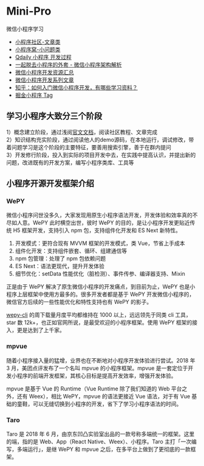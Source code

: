 # Mini-Pro
微信小程序学习

* [小程序社区-文章类](http://www.wxapp-union.com/portal.php)  
* [小程序窝-小问题类](http://www.xcxwo.com/thread/index)  
* [Qdaily 小程序 开发过程](https://www.zhihu.com/question/50907897/answer/140010208)  
*   [一起脱去小程序的外套 - 微信小程序架构解析](https://mp.weixin.qq.com/s/3QE3g0NmaBAi91lbrihhVw)
*   [微信小程序开发资源汇总](https://github.com/justjavac/awesome-wechat-weapp)
*   [微信小程序开发系列文章](https://www.cnblogs.com/yexiaochai/p/9346043.html)
*   [知乎：如何入门微信小程序开发，有哪些学习资料？](https://www.zhihu.com/question/50907897/answer/128494332)
*   [掘金小程序 Tag](https://juejin.im/tag/%E5%BE%AE%E4%BF%A1%E5%B0%8F%E7%A8%8B%E5%BA%8F)

## 学习小程序大致分三个阶段  
1）概念建立阶段，通过浅阅[官文文档](https://developers.weixin.qq.com/miniprogram/dev/framework/)，阅读社区教程、文章完成  
2）知识结构充实阶段，通过阅读他人的demo源码，在本地运行，调试修改，带着问题学习是这个阶段的主要特征，要善用搜索引擎，善于在群内提问  
3）开发修行阶段，投入到实际的项目开发中去，在实践中提高认识，并提出新的问题，改进既有的开发方案，编写小程序类库、工具等  



## 小程序开源开发框架介绍

### WePY

微信小程序问世没多久，大家发现用原生小程序语法开发，开发体验和效率真的不尽如人意。WePY 此时横空出世，彼时 WePY 的目的，是让小程序开发更贴近传统 H5 框架开发，支持引入 npm 包，支持组件化开发和 ES Next 新特性。

1.  开发模式：更符合现有 MVVM 框架的开发模式，类 Vue，节省上手成本
2.  组件化开发：支持组件嵌套、循环、组建通信等
3.  npm 包管理：处理了 npm 包依赖问题
4.  ES Next：语法更现代，提升开发体验
5.  细节优化：setData 性能优化（脏检测）、事件传参、编译器支持、Mixin

正是由于 WePY 解决了原生微信小程序的开发痛点，到目前为止，WePY 也是小程序上层框架中使用方最多的。很多开发者都是基于 WePY 开发微信小程序的，微信官方后续的一些性能优化和特性支持也有 WePY 的影子。

[wepy-cli](https://www.npmjs.com/package/wepy-cli) 的周下载量月度平均都维持在 1000 以上，远远领先于同类 cli 工具，star 数 12k+，也正如官网所说，是最受欢迎的小程序框架。使用 WePY 框架的接入，更是达到了上千家。

### mpvue

随着小程序接入量的猛增，业界也在不断地对小程序开发体验进行尝试。2018 年 3 月，美团点评发布了一个名叫 mpvue 的小程序框架。mpvue 是一套定位于开发小程序的前端开发框架，其核心目标是提高开发效率，增强开发体验。

mpvue 是基于 Vue 的 Runtime（Vue Runtime 除了我们知道的 Web 平台之外，还有 Weex），相比 WePY，mpvue 的语法更接近 Vue 语法，对于有 Vue 基础的童鞋，可以无缝切换到小程序的开发，省下了学习小程序语法的时间。

### Taro

Taro 是 2018 年 6 月，由京东凹凸实验室出品的一款号称多端统一的框架。这里的端，指的是 Web、App（React Native、Weex）、小程序。Taro 主打「一次编写，多端运行」，是继 WePY 和 mpvue 之后，在多平台上做到了更彻底的一款框架。
